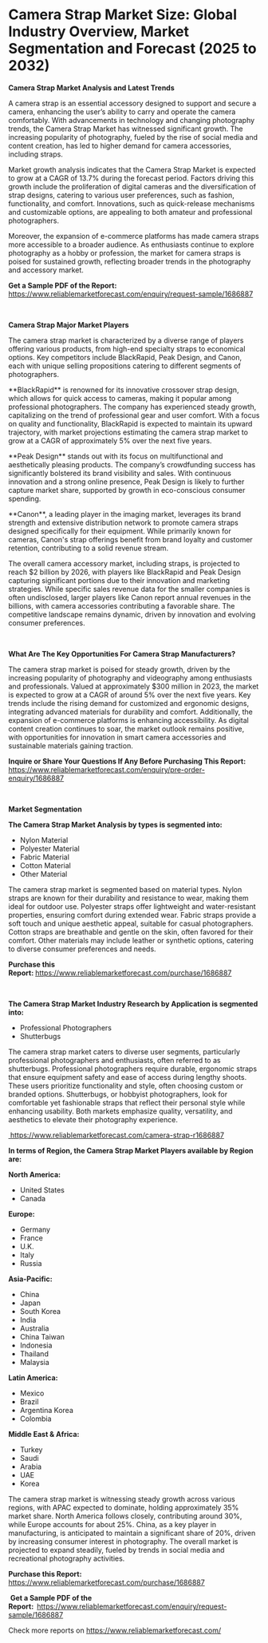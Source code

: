 <p><h1>Camera Strap Market Size: Global Industry Overview, Market Segmentation and Forecast (2025 to 2032)</h1></p><p><strong>Camera Strap Market Analysis and Latest Trends</strong></p>
<p><p>A camera strap is an essential accessory designed to support and secure a camera, enhancing the user’s ability to carry and operate the camera comfortably. With advancements in technology and changing photography trends, the Camera Strap Market has witnessed significant growth. The increasing popularity of photography, fueled by the rise of social media and content creation, has led to higher demand for camera accessories, including straps.</p><p>Market growth analysis indicates that the Camera Strap Market is expected to grow at a CAGR of 13.7% during the forecast period. Factors driving this growth include the proliferation of digital cameras and the diversification of strap designs, catering to various user preferences, such as fashion, functionality, and comfort. Innovations, such as quick-release mechanisms and customizable options, are appealing to both amateur and professional photographers. </p><p>Moreover, the expansion of e-commerce platforms has made camera straps more accessible to a broader audience. As enthusiasts continue to explore photography as a hobby or profession, the market for camera straps is poised for sustained growth, reflecting broader trends in the photography and accessory market.</p></p>
<p><strong>Get a Sample PDF of the Report:&nbsp;</strong> <a href="https://www.reliablemarketforecast.com/enquiry/request-sample/1686887?utm_campaign=1720&utm_medium=2&utm_source=Github&utm_content=ia&utm_term=05022025&utm_id=camera-strap">https://www.reliablemarketforecast.com/enquiry/request-sample/1686887</a></p>
<p>&nbsp;</p>
<p><strong>Camera Strap Major Market Players</strong></p>
<p><p>The camera strap market is characterized by a diverse range of players offering various products, from high-end specialty straps to economical options. Key competitors include BlackRapid, Peak Design, and Canon, each with unique selling propositions catering to different segments of photographers.</p><p>**BlackRapid** is renowned for its innovative crossover strap design, which allows for quick access to cameras, making it popular among professional photographers. The company has experienced steady growth, capitalizing on the trend of professional gear and user comfort. With a focus on quality and functionality, BlackRapid is expected to maintain its upward trajectory, with market projections estimating the camera strap market to grow at a CAGR of approximately 5% over the next five years.</p><p>**Peak Design** stands out with its focus on multifunctional and aesthetically pleasing products. The company’s crowdfunding success has significantly bolstered its brand visibility and sales. With continuous innovation and a strong online presence, Peak Design is likely to further capture market share, supported by growth in eco-conscious consumer spending.</p><p>**Canon**, a leading player in the imaging market, leverages its brand strength and extensive distribution network to promote camera straps designed specifically for their equipment. While primarily known for cameras, Canon's strap offerings benefit from brand loyalty and customer retention, contributing to a solid revenue stream.</p><p>The overall camera accessory market, including straps, is projected to reach $2 billion by 2026, with players like BlackRapid and Peak Design capturing significant portions due to their innovation and marketing strategies. While specific sales revenue data for the smaller companies is often undisclosed, larger players like Canon report annual revenues in the billions, with camera accessories contributing a favorable share. The competitive landscape remains dynamic, driven by innovation and evolving consumer preferences.</p></p>
<p>&nbsp;</p>
<p><strong>What Are The Key Opportunities For Camera Strap Manufacturers?</strong></p>
<p><p>The camera strap market is poised for steady growth, driven by the increasing popularity of photography and videography among enthusiasts and professionals. Valued at approximately $300 million in 2023, the market is expected to grow at a CAGR of around 5% over the next five years. Key trends include the rising demand for customized and ergonomic designs, integrating advanced materials for durability and comfort. Additionally, the expansion of e-commerce platforms is enhancing accessibility. As digital content creation continues to soar, the market outlook remains positive, with opportunities for innovation in smart camera accessories and sustainable materials gaining traction.</p></p>
<p><strong>Inquire or Share Your Questions If Any Before Purchasing This Report:</strong> <a href="https://www.reliablemarketforecast.com/enquiry/pre-order-enquiry/1686887?utm_campaign=1720&utm_medium=2&utm_source=Github&utm_content=ia&utm_term=05022025&utm_id=camera-strap">https://www.reliablemarketforecast.com/enquiry/pre-order-enquiry/1686887</a></p>
<p>&nbsp;</p>
<p><strong>Market Segmentation</strong></p>
<p><strong>The Camera Strap Market Analysis by types is segmented into:</strong></p>
<p><ul><li>Nylon Material</li><li>Polyester Material</li><li>Fabric Material</li><li>Cotton Material</li><li>Other Material</li></ul></p>
<p><p>The camera strap market is segmented based on material types. Nylon straps are known for their durability and resistance to wear, making them ideal for outdoor use. Polyester straps offer lightweight and water-resistant properties, ensuring comfort during extended wear. Fabric straps provide a soft touch and unique aesthetic appeal, suitable for casual photographers. Cotton straps are breathable and gentle on the skin, often favored for their comfort. Other materials may include leather or synthetic options, catering to diverse consumer preferences and needs.</p></p>
<p><strong>Purchase this Report:&nbsp;</strong><a href="https://www.reliablemarketforecast.com/purchase/1686887?utm_campaign=1720&utm_medium=2&utm_source=Github&utm_content=ia&utm_term=05022025&utm_id=camera-strap">https://www.reliablemarketforecast.com/purchase/1686887</a></p>
<p>&nbsp;</p>
<p><strong>The Camera Strap Market Industry Research by Application is segmented into:</strong></p>
<p><ul><li>Professional Photographers</li><li>Shutterbugs</li></ul></p>
<p><p>The camera strap market caters to diverse user segments, particularly professional photographers and enthusiasts, often referred to as shutterbugs. Professional photographers require durable, ergonomic straps that ensure equipment safety and ease of access during lengthy shoots. These users prioritize functionality and style, often choosing custom or branded options. Shutterbugs, or hobbyist photographers, look for comfortable yet fashionable straps that reflect their personal style while enhancing usability. Both markets emphasize quality, versatility, and aesthetics to elevate their photography experience.</p></p>
<p><a href="https://www.reliablemarketforecast.com/camera-strap-r1686887?utm_campaign=1720&utm_medium=2&utm_source=Github&utm_content=ia&utm_term=05022025&utm_id=camera-strap">&nbsp;https://www.reliablemarketforecast.com/camera-strap-r1686887</a></p>
<p><strong>In terms of Region, the Camera Strap Market Players available by Region are:</strong></p>
<p>
    <p> <strong> North America: </strong>
        <ul>
            <li>United States</li>
            <li>Canada</li>
        </ul>
        </p> 
    <p> <strong> Europe: </strong>
        <ul>
            <li>Germany</li>
            <li>France</li>
            <li>U.K.</li>
            <li>Italy</li>
            <li>Russia</li>
        </ul>
        </p> 
    <p> <strong> Asia-Pacific: </strong>
        <ul>
            <li>China</li>
            <li>Japan</li>
            <li>South Korea</li>
            <li>India</li>
            <li>Australia</li>
            <li>China Taiwan</li>
            <li>Indonesia</li>
            <li>Thailand</li>
            <li>Malaysia</li>
        </ul>
        </p> 
    <p> <strong> Latin America: </strong>
        <ul>
            <li>Mexico</li>
            <li>Brazil</li>
            <li>Argentina Korea</li>
            <li>Colombia</li>
        </ul>
        </p> 
    <p> <strong> Middle East & Africa: </strong>
        <ul>
            <li>Turkey</li>
            <li>Saudi</li>
            <li>Arabia</li>
            <li>UAE</li>
            <li>Korea</li>
        </ul>
    </p>
    </p>
<p><p>The camera strap market is witnessing steady growth across various regions, with APAC expected to dominate, holding approximately 35% market share. North America follows closely, contributing around 30%, while Europe accounts for about 25%. China, as a key player in manufacturing, is anticipated to maintain a significant share of 20%, driven by increasing consumer interest in photography. The overall market is projected to expand steadily, fueled by trends in social media and recreational photography activities.</p></p>
<p><strong>Purchase this Report: </strong><a href="https://www.reliablemarketforecast.com/purchase/1686887?utm_campaign=1720&utm_medium=2&utm_source=Github&utm_content=ia&utm_term=05022025&utm_id=camera-strap">https://www.reliablemarketforecast.com/purchase/1686887</a></p>
<p>&nbsp;<strong>Get a Sample PDF of the Report:&nbsp;&nbsp;</strong><a href="https://www.reliablemarketforecast.com/enquiry/request-sample/1686887?utm_campaign=1720&utm_medium=2&utm_source=Github&utm_content=ia&utm_term=05022025&utm_id=camera-strap">https://www.reliablemarketforecast.com/enquiry/request-sample/1686887</a></p>
<p><strong></strong></p>
<p>Check more reports on <a href="https://www.reliablemarketforecast.com/?utm_campaign=1720&utm_medium=2&utm_source=Github&utm_content=ia&utm_term=05022025&utm_id=camera-strap">https://www.reliablemarketforecast.com/</a></p>